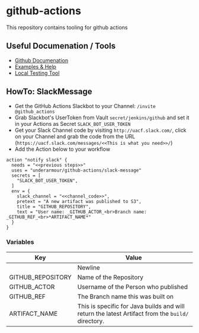 # github-actions

This repository contains tooling for github actions

## Useful Documenation / Tools

- [Github Documenation](https://developer.github.com/actions/)
- [Examples & Help](https://github.com/sdras/awesome-actions)
- [Local Testing Tool](https://github.com/nektos/act)

## HowTo: SlackMessage

* Get the GitHub Actions Slackbot to your Channel: `/invite @github_actions`
* Grab Slackbot's UserToken from Vault `secret/jenkins/github` and set it in your Actions as Secret `SLACK_BOT_USER_TOKEN`
* Get your Slack Channel code by visiting `http://uacf.slack.com/`, click on your Channel and grab the code from the URL (`https://uacf.slack.com/messages/<<This is what you need>>/`)
* Add the Action below to your workflow
```
action "notify slack" {
  needs = "<<previous steps>>"
  uses = "underarmour/github-actions/slack-message"
  secrets = [
    "SLACK_BOT_USER_TOKEN",
  ]
  env = {
    slack_channel = "<<channel_code>>",
    pretext = "A new artifact was published to S3",
    title = "GITHUB_REPOSITORY",
    text = "User name: _GITHUB_ACTOR_<br>Branch name: _GITHUB_REF_<br>*ARTIFACT_NAME*"
  }
}
```

### Variables
Key | Value
------------ | -------------
<br> | Newline
GITHUB_REPOSITORY | Name of the Repository
GITHUB_ACTOR | Username of the Person who published
GITHUB_REF | The Branch name this was built on
ARTIFACT_NAME | This is specific for Java builds and will return the latest Artifact from the `build/` directory. 
